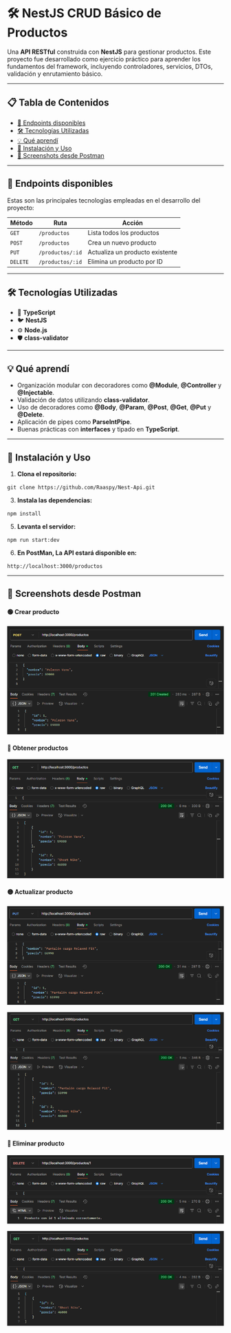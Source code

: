 # 🛠️ **NestJS CRUD Básico** de Productos

Una **API RESTful** construida con **NestJS** para gestionar productos. Este proyecto fue desarrollado como ejercicio práctico para aprender los fundamentos del framework, incluyendo controladores, servicios, DTOs, validación y enrutamiento básico.

---

## 📋 Tabla de Contenidos

- [📌 Endpoints disponibles](#-endpoints-disponibles)
- [🛠️ Tecnologías Utilizadas](#️-tecnologías-utilizadas)
- [💡 Qué aprendí](#-qué-aprendí)
- [🔧 Instalación y Uso](#-instalación-y-uso)
- [📸 Screenshots desde Postman](#-screenshots-desde-postman)

---

## 📌 Endpoints disponibles

Estas son las principales tecnologías empleadas en el desarrollo del proyecto:

| Método   | Ruta             | Acción                          |
| -------- | ---------------- | ------------------------------- |
| `GET`    | `/productos`     | Lista todos los productos       |
| `POST`   | `/productos`     | Crea un nuevo producto          |
| `PUT`    | `/productos/:id` | Actualiza un producto existente |
| `DELETE` | `/productos/:id` | Elimina un producto por ID      |

---

## 🛠️ Tecnologías Utilizadas

- 🧠 **TypeScript**
- 🐦 **NestJS**
- ⚙️ **Node.js**
- 🛡️ **class-validator**

---

## 💡 Qué aprendí

- Organización modular con decoradores como **@Module**, **@Controller** y **@Injectable**.
- Validación de datos utilizando **class-validator**.
- Uso de decoradores como **@Body**, **@Param**, **@Post**, **@Get**, **@Put** y **@Delete**.
- Aplicación de pipes como **ParseIntPipe**.
- Buenas prácticas con **interfaces** y tipado en **TypeScript**.

---

## 🔧 Instalación y Uso

1. **Clona el repositorio:**
```
git clone https://github.com/Raaspy/Nest-Api.git
```

3. **Instala las dependencias:**
```
npm install
```

5. **Levanta el servidor:**
```
npm run start:dev
```
6. **En PostMan, La API estará disponible en:**
```
http://localhost:3000/productos
```

---

## 📸 Screenshots desde Postman

#### 🟢 Crear producto
![POST Producto](./screenshots/post-producto.png)

#### 🔵 Obtener productos
![GET Producto](./screenshots/get-productos.png)

#### 🟡 Actualizar producto
![PUT Producto](./screenshots/put-producto.png)

![Productos Actualizados (PUT)](./screenshots/get-productos-actu-put.png)

#### 🔴 Eliminar producto
![DELETE Producto](./screenshots/delete-producto.png)

![Productos Actualizados (DELETE)](./screenshots/get-productos-actu-delete.png)
